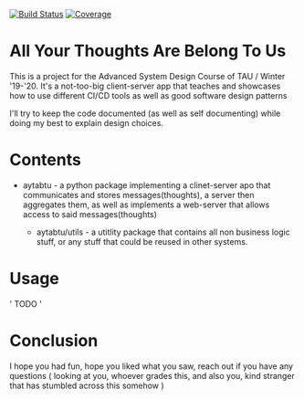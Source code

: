 [![Build Status](https://travis-ci.com/chib0/asd-winter2019.svg?branch=master)](https://travis-ci.com/chib0/asd-winter2019)
[![Coverage](https://codecov.io/gh/chib0/asd-winter2019/branch/master/graph/badge.svg)](https://github.com/chib0/asd-winter2019)

# All Your Thoughts Are Belong To Us
This is a project for the Advanced System Design Course of TAU / Winter '19-'20.
It's a not-too-big client-server app that teaches and showcases how to use different CI/CD tools as well as good software design patterns

I'll try to keep the code documented (as well as self documenting) while doing my best to explain design choices.

# Contents
- aytabtu - a python package implementing a clinet-server apo that communicates and stores messages(thoughts), a server then aggregates them, as well as implements a web-server that allows access to said messages(thoughts)

	- aytabtu/utils - a utitlity package that contains all non business logic stuff, or any stuff that could be reused in other systems.


# Usage
 ' TODO '

# Conclusion
I hope you had fun, hope you liked what you saw, reach out if you have any questions ( looking at you, whoever grades this, and also you, kind stranger that has stumbled across this somehow )
